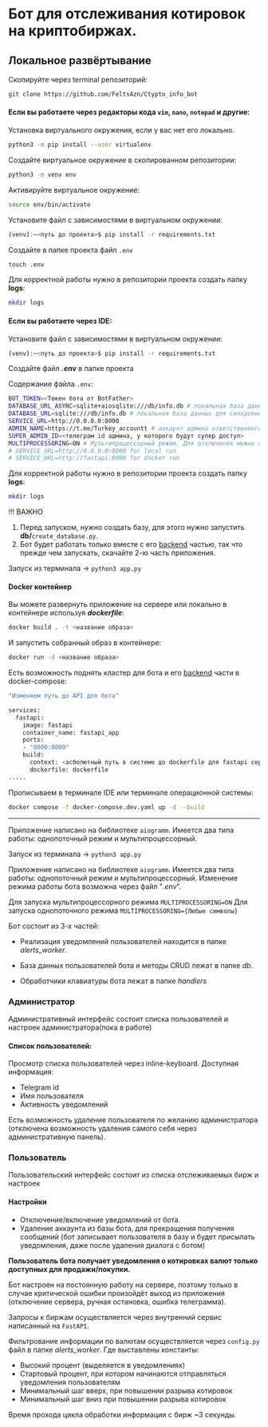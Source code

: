 # Бот для отслеживания котировок на криптобиржах.

## Локальное развёртывание

Скопируйте через terminal репозиторий:
```bash
git clone https://github.com/FeltsAzn/Ctypto_info_bot
```

#### Если вы работаете через редакторы кода `vim`, `nano`, `notepad` и другие:
Установка виртуального окружения, если у вас нет его локально.
```bash
python3 -m pip install --user virtualenv
```

Создайте виртуальное окружение в скопированном репозитории:
```bash
python3 -m venv env
```

Активируйте виртуальное окружение:
```bash
source env/bin/activate
```

Установите файл с зависимостями в виртуальном окружении:
```bash
(venv):~<путь до проекта>$ pip install -r requirements.txt
```

Создайте в папке проекта файл `.env`
```bash
touch .env
```

Для корректной работы нужно в репозитории проекта создать папку **logs**:
```bash
mkdir logs
```


#### Если вы работаете через IDE:
Установите файл с зависимостями в виртуальном окружении:
```bash
(venv):~<путь до проекта>$ pip install -r requirements.txt
```

Создайте файл ***.env*** в папке проекта

Содержание файла `.env`:
```sh
BOT_TOKEN=<Токен бота от BotFather>
DATABASE_URL_ASYNC=sqlite+aiosqlite:///db/info.db # локальная база данных и драйвер для асинхронного подключения
DATABASE_URL=sqlite:///db/info.db # локальная база данных для синхронного подключения
SERVICE_URL=http://0.0.0.0:8000 
ADMIN_NAME=https://t.me/Turkey_accountt # аакаунт админа ответственного за техподдержку
SUPER_ADMIN_ID=<телеграм id админа, у которого будут супер доступ>
MULTIPROCESSORING=ON # Мультипроцессорный режим. Для отключения можно поменять "ON" на любой другой текст.
# SERVICE_URL=http://0.0.0.0:8000 for local run
# SERVICE_URL=http://fastapi:8000 for docker run
```


Для корректной работы нужно в репозитории проекта создать папку **logs**:
```bash
mkdir logs
```


!!! ВАЖНО
1. Перед запуском, нужно создать базу, для этого нужно запустить **db/**`create_database.py`.
2. Бот будет работать только вместе с его [backend](https://github.com/FeltsAzn/FastAPI-service-for-bot) частью, 
так что прежде чем запускать, скачайте 2-ю часть приложения.

Запуск из терминала -> `python3 app.py`


#### Docker контейнер

Вы можете развернуть приложение на сервере или локально в контейнере используя ***dockerfile***:
```bash
docker build . -t <название образа>
```

И запустить собранный образ в контейнере:
```bash
docker run -d <название образа>
```


Есть возможность поднять кластер для бота и его [backend](https://github.com/FeltsAzn/FastAPI-service-for-bot) части в docker-compose:
```bash
"Изменяем путь до API для бота"

services:
  fastapi:
    image: fastapi
    container_name: fastapi_app
    ports:
    - "8000:8000"
    build:
      context: <асболютный путь в системе до dockerfile для fastapi сервиса>
      dockerfile: dockerfile
.....
```

Прописываем в терминале IDE или терминале операционной системы:
```bash
docker compose -f docker-compose.dev.yaml up -d --build
``` 


_____________________________________________________________

Приложение написано на библиотеке `aiogramm`. Имеется два типа работы: однопоточный режим и мультипроцессорный.



Запуск из терминала -> `python3 app.py`

Приложение написано на библиотеке `aiogramm`. Имеется два типа работы: однопоточный режим и мультипроцессорный.
Изменение режима работы бота возможна через файл "*.env*".

Для запуска мультипроцессорного режима `MULTIPROCESSORING=ON`
Для запуска однопоточного режима `MULTIPROCESSORING={Любые символы}`

Бот состоит из 3-х частей:

- Реализация уведомлений пользователей находится в папке *alerts_worker*.

- База данных пользователей бота и методы CRUD лежат в папке *db*.

- Обработчики клавиатуры бота лежат в папке *handlers*


### Администратор
Административный интерфейс состоит списка пользователей и настроек администратора(пока в работе)

#### Список пользователей:
Просмотр списка пользователей через inline-keyboard.
Доступная информация:
- Telegram id
- Имя пользователя
- Активность уведомлений

Есть возможность удаление пользователя по желанию администратора
(отключена возможность удаления самого себя через административную панель).

### Пользователь
Пользовательский интерфейс состоит из списка отслеживаемых бирж и настроек

#### Настройки
- Отключение/включение уведомлений от бота.
- Удаление аккаунта из базы бота, для прекращения получения сообщений
(бот записывает пользователя в базу и будет присылать уведомления,
даже после удаления диалога с ботом)

**Пользователь бота получает уведомления о котировках валют только доступных для продажи/покупки.**


Бот настроен на постоянную работу на сервере, поэтому только в случае критической ошибки
произойдёт выход из приложения (отключение сервера, ручная остановка, ошибка телеграмма).

Запросы к биржам осуществляется через внутренний сервис написанный на `FastAPI`.

Фильтрование информации по валютам осуществляется через `config.py` файл в папке *alerts_worker*.
Где выставлены константы:
- Высокий процент (выделяется в уведомлениях)
- Стартовый процент, при котором начинаются отправляться уведомления пользователям
- Минимальный шаг вверх, при повышении разрыва котировок
- Минимальный шаг вниз при повышении разрыва котировок

Время прохода цикла обработки информации с бирж ~3 секунды.

